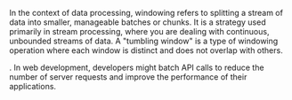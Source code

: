 In the context of data processing, windowing refers to splitting a stream of data into smaller, manageable batches or chunks. It is a strategy used primarily in stream processing, where you are dealing with continuous, unbounded streams of data. A "tumbling window" is a type of windowing operation where each window is distinct and does not overlap with others.

. In web development, developers might batch API calls to reduce the number of server requests and improve the performance of their applications.